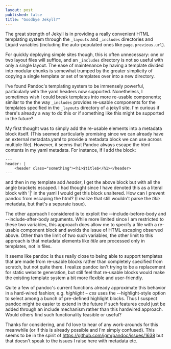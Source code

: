 ```yaml
---
layout: post
published: false
title: "Goodbye Jekyll?"
---
```


The great strength of Jekyll is in providing a really convenient HTML templating system through the `_layouts` and `_includes` directories and Liquid variables (including the auto-populated ones like `page.previous.url`). 

For quickly deploying simple sites though, this is often unnecessary: one or two layout files will suffice, and an `_includes` directory is not so useful with only a single layout. The ease of maintenance by having a template divided into modular chunks is somewhat trumped by the greater simplicity of copying a single template or set of templates over into a new directory.










I've found Pandoc's templating system to be immensely powerful, particularly with the yaml headers now supported.  Nonetheless, I sometimes wish I could break templates into more re-usable components; similar to the the way `_includes` provides re-usable components for the templates specified in the `_layouts` directory of a jekyll site.  I'm curious if there's already a way to do this or if something like this might be supported in the future?

My first thought was to simply add the re-usable elements into a metadata block itself. (This seemed particularly promising since we can already have an external metadata.yaml to provide a metadata block we can use across multiple file).  However, it seems that Pandoc always escape the html contents in my yaml metadata.  For instance, if I add the block:


```
---
header: |
    <header class="something"><h1>$title$</h1></header>
---
```

and then in my template add $header$, I get the above block but with all the angle brackets escaped.  I had thought since I have denoted this as a literal block with '|' in the yaml I would get this block unaltered.  How can I prevent pandoc from escaping the html? (I realize that still wouldn't parse the $title$ metadata, but that's a separate issue).  

The other approach I considered is to exploit the  --include-before-body and --include-after-body arguments.  While more limited since I am restricted to these two variables, this approach does allow me to specify a file with a re-usable component block and avoids the issue of HTML escaping observed above.  Other than the limit of two such variables, the other limit to this approach is that metadata elements like $title$ are processed only in templates, not in files.  


It seems like pandoc is thus really close to being able to support templates that are made from re-usable blocks rather than completely specified from scratch, but not quite there.  I realize pandoc isn't trying to be a replacement for static website generation, but still feel that re-usable blocks would make the existing template system a bit more flexible and user-friendly.  

Quite a few of pandoc's current functions already approximate this behavior in a hard-wired fashion; e.g. $highlight-css$ uses the --highlight-style option to select among a bunch of pre-defined highlight blocks.  Thus I suspect pandoc might be easier to extend in the future if such features could just be added through an include mechanism rather than this hardwired approach. Would others find such functionality feasible or useful?

Thanks for considering, and I'd love to hear of any work-arounds for this meanwhile (or if this is already possible and I'm simply confused). This seems to be in the spirit of https://github.com/jgm/pandoc/issues/1638 but that doesn't speak to the issues I raise here with metadata etc.  
